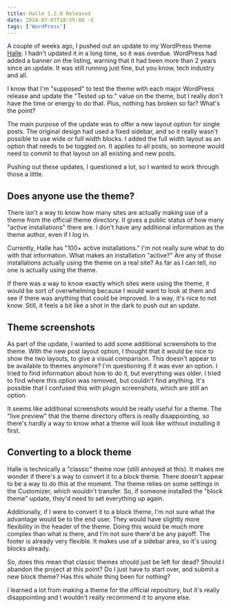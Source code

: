 ```yaml
---
title: Halle 1.2.0 Released
date: 2024-07-07T18:55:00 -5
tags: ['WordPress']
---
```

A couple of weeks ago, I pushed out an update to my WordPress theme [Halle](https://wordpress.org/themes/halle). I hadn't updated it in a long time, so it was overdue. WordPress had added a banner on the listing, warning that it had been more than 2 years since an update. It was still running just fine, but you know, tech industry and all.

I know that I'm "supposed" to test the theme with each major WordPress release and update the "Tested up to:" value on the theme, but I really don't have the time or energy to do that. Plus, nothing has broken so far? What's the point?

The main purpose of the update was to offer a new layout option for single posts. The original design had used a fixed sidebar, and so it really wasn't possible to use wide or full width blocks. I added the full width layout as an option that needs to be toggled on. It applies to all posts, so someone would need to commit to that layout on all existing and new posts.

Pushing out these updates, I questioned a lot, so I wanted to work through those a little.

## Does anyone use the theme?

There isn't a way to know how many sites are actually making use of a theme from the official theme directory. It gives a public status of how many "active installations" there are. I don't have any additional information as the theme author, even if I log in.

Currently, Halle has "100+ active installations." I'm not really sure what to do with that information. What makes an installation "active?" Are any of those installations actually using the theme on a real site? As far as I can tell, no one is actually using the theme.

If there was a way to know exactly which sites were using the theme, it would be sort of overwhelming because I would want to look at them and see if there was anything that could be improved. In a way, it's nice to not know. Still, it feels a bit like a shot in the dark to push out an update.

## Theme screenshots

As part of the update, I wanted to add some additional screenshots to the theme. With the new post layout option, I thought that it would be nice to show the two layouts, to give a visual comparison. This doesn't appear to be available to themes anymore? I'm questioning if it was ever an option. I tried to find information about how to do it, but everything was older. I tried to find where this option was removed, but couldn't find anything. It's possible that I confused this with plugin screenshots, which are still an option.

It seems like additional screenshots would be really useful for a theme. The "live preview" that the theme directory offers is really disappointing, so there's hardly a way to know what a theme will look like without installing it first.

## Converting to a block theme

Halle is technically a "classic" theme now (still annoyed at this). It makes me wonder if there's a way to convert it to a block theme. There doesn't appear to be a way to do this at the moment. The theme relies on some settings in the Customizer, which wouldn't transfer. So, if someone installed the "block theme" update, they'd need to set everything up again.

Additionally, if I were to convert it to a block theme, I'm not sure what the advantage would be to the end user. They would have slightly more flexibility in the header of the theme. Doing this would be much more complex than what is there, and I'm not sure there'd be any payoff. The footer is already very flexible. It makes use of a sidebar area, so it's using blocks already.

So, does this mean that classic themes should just be left for dead? Should I abandon the project at this point? Do I just have to start over, and submit a new block theme? Has this whole thing been for nothing?

I learned a lot from making a theme for the official repository, but it's really disappointing and I wouldn't really recommend it to anyone else.